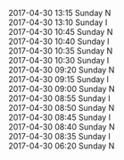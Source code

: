 2017-04-30 13:15 Sunday  N  
2017-04-30 13:10 Sunday  I  
2017-04-30 10:45 Sunday  N  
2017-04-30 10:40 Sunday  I  
2017-04-30 10:35 Sunday  N  
2017-04-30 10:30 Sunday  I  
2017-04-30 09:20 Sunday  N  
2017-04-30 09:15 Sunday  I  
2017-04-30 09:00 Sunday  N  
2017-04-30 08:55 Sunday  I  
2017-04-30 08:50 Sunday  N  
2017-04-30 08:45 Sunday  I  
2017-04-30 08:40 Sunday  N  
2017-04-30 08:35 Sunday  I  
2017-04-30 06:20 Sunday  N  
